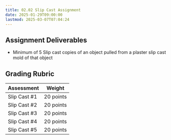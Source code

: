 ```yaml
---
title: 02.02 Slip Cast Assignment
date: 2025-01-29T09:00:00
lastmod: 2025-03-07T07:04:24
---
```


## Assignment Deliverables

- Minimum of 5 Slip cast copies of an object pulled from a plaster slip cast mold of that object

## Grading Rubric

<div class="responsive-table-markdown">

| Assessment   | Weight    |
| ------------ | --------- |
| Slip Cast #1 | 20 points |
| Slip Cast #2 | 20 points |
| Slip Cast #3 | 20 points |
| Slip Cast #4 | 20 points |
| Slip Cast #5 | 20 points |

</div>
